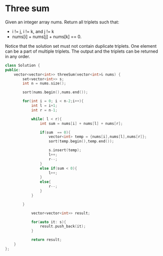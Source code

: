 # Three sum

Given an integer array nums. Return all triplets such that:

- i != j, i != k, and j != k
- nums[i] + nums[j] + nums[k] == 0.

Notice that the solution set must not contain duplicate triplets. One element can be a part of multiple triplets. The output and the triplets can be returned in any order.

```cpp
class Solution {
public:
    vector<vector<int>> threeSum(vector<int>& nums) {
        set<vector<int>> s;
        int n = nums.size();

        sort(nums.begin(),nums.end());

        for(int i = 0; i < n-2;i++){
            int l = i+1;
            int r = n-1;

            while( l < r){
                int sum = nums[i] + nums[l] + nums[r];

                if(sum  == 0){
                    vector<int> temp = {nums[i],nums[l],nums[r]};
                    sort(temp.begin(),temp.end());

                    s.insert(temp);
                    l++;
                    r--;
                }
                else if(sum < 0){
                    l++;
                }
                else{
                    r--;
                }
            }

        }

            vector<vector<int>> result;

            for(auto it: s){
                result.push_back(it);
            }

            return result;
    }
};
```
